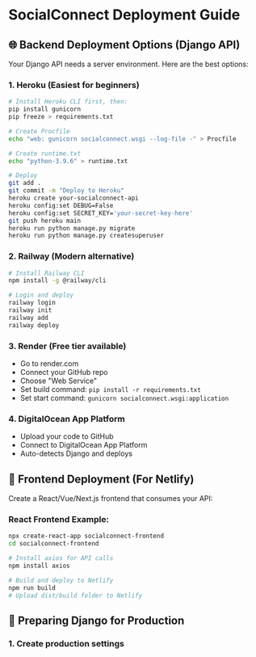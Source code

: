 # SocialConnect Deployment Guide

## 🌐 Backend Deployment Options (Django API)

Your Django API needs a server environment. Here are the best options:

### 1. **Heroku (Easiest for beginners)**
```bash
# Install Heroku CLI first, then:
pip install gunicorn
pip freeze > requirements.txt

# Create Procfile
echo "web: gunicorn socialconnect.wsgi --log-file -" > Procfile

# Create runtime.txt
echo "python-3.9.6" > runtime.txt

# Deploy
git add .
git commit -m "Deploy to Heroku"
heroku create your-socialconnect-api
heroku config:set DEBUG=False
heroku config:set SECRET_KEY='your-secret-key-here'
git push heroku main
heroku run python manage.py migrate
heroku run python manage.py createsuperuser
```

### 2. **Railway (Modern alternative)**
```bash
# Install Railway CLI
npm install -g @railway/cli

# Login and deploy
railway login
railway init
railway add
railway deploy
```

### 3. **Render (Free tier available)**
- Go to render.com
- Connect your GitHub repo
- Choose "Web Service"
- Set build command: `pip install -r requirements.txt`
- Set start command: `gunicorn socialconnect.wsgi:application`

### 4. **DigitalOcean App Platform**
- Upload your code to GitHub
- Connect to DigitalOcean App Platform
- Auto-detects Django and deploys

## 🎨 Frontend Deployment (For Netlify)

Create a React/Vue/Next.js frontend that consumes your API:

### React Frontend Example:
```bash
npx create-react-app socialconnect-frontend
cd socialconnect-frontend

# Install axios for API calls
npm install axios

# Build and deploy to Netlify
npm run build
# Upload dist/build folder to Netlify
```

## 🔧 Preparing Django for Production

### 1. Create production settings
